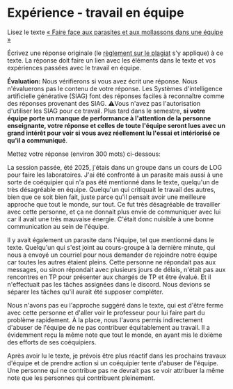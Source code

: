 # Expérience - travail en équipe

Lisez le texte [« Faire face aux parasites et aux mollassons dans une équipe »](https://etsmtl365-my.sharepoint.com/:w:/g/personal/christopher_fuhrman_etsmtl_ca/EcmQ4mhrCt5Ml9FUOiAPMmQBqtH3Z65GXrMLngDaeRCP8g?e=8JXrlf)

Écrivez une réponse originale (le [règlement sur le plagiat](https://www.etsmtl.ca/Etudes/citer-pas-plagier) s'y applique) à ce texte.
La réponse doit faire un lien avec les éléments dans le texte et vos expériences passées avec le travail en équipe.

**Évaluation:** Nous vérifierons si vous avez écrit une réponse.
Nous n'évaluerons pas le contenu de votre réponse.
Les Systèmes d'intelligence artificielle générative (SIAG) font des réponses faciles à reconnaître comme des réponses provenant des SIAG. 
⚠️Vous n'avez pas l'autorisation d'utiliser les SIAG pour ce travail. 
Plus tard dans le semestre, **si votre équipe porte un manque de performance à l'attention de la personne enseignante, votre réponse et celles de toute l'équipe seront lues avec un grand intérêt pour voir si vous avez réellement lu l'essai et intériorisé ce qu'il a communiqué**.

Mettez votre réponse (environ 300 mots) ci-dessous:

La session passée, été 2025, j'étais dans un groupe dans un cours de LOG pour faire les laboratoires. J'ai été confronté à un parasite mais aussi à une sorte de coéquipier qui n'a pas été mentionné dans le texte, quelqu'un de très désagréable en équipe. Quelqu'un qui critiquait le travail des autres, bien que ce soit bien fait, juste parce qu'il pensait avoir une meilleure approche que tout le monde, sur tout. Ce fut très désagréable de travailler avec cette personne, et ça ne donnait plus envie de communiquer avec lui car il avait une très mauvaise énergie. C'était donc nuisible à une bonne communication au sein de l'équipe.

Il y avait également un parasite dans l'équipe, tel que mentionné dans le texte. Quelqu'un qui s'est joint au cours-groupe à la dernière minute, qui nous a envoyé un courriel pour nous demander de rejoindre notre équipe car toutes les autres étaient pleins. Cette personne ne répondait pas aux messages, ou sinon répondait avec plusieurs jours de délais, n'était pas aux rencontres en TP pour présenter aux chargés de TP et être évalué. Et il n'effectuait pas les tâches assignées dans le discord. Nous devions se séparer les tâches qu'il aurait été supposer compléter.

Nous n'avons pas eu l'approche suggéré dans le texte, qui est d'être ferme avec cette personne et d'aller voir le professeur pour lui faire part du problème rapidement. À la place, nous l'avons permis indirectement d'abuser de l'équipe de ne pas contribuer équitablement au travail. Il a évidemment reçu la même note que tout le monde, en ayant mis le dixième des efforts de ses coéquipiers.

Après avoir lu le texte, je prévois être plus réactif dans les prochains travaux d'équipe et de prendre action si un coéquipier tente d'abuser de l'équipe. Une personne qui ne contribue pas ne devrait pas se voir attribuer la même note que les personnes qui contribuent pleinement.
